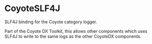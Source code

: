 # CoyoteSLF4J
SLF4J binding for the Coyote category logger.

Part of the Coyote DX Toolkit, this allows other components which uses SLF4J to write to the same logs as the other CoyoteDX components.
